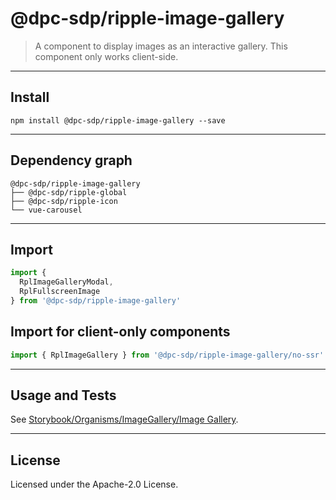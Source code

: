 <!-- GENERATED_DOCS -->
# @dpc-sdp/ripple-image-gallery

> A component to display images as an interactive gallery. This component only
works client-side.

--------------------------------------------------------------------------------

## Install

```shell
npm install @dpc-sdp/ripple-image-gallery --save
```

--------------------------------------------------------------------------------

## Dependency graph

```shell
@dpc-sdp/ripple-image-gallery
├── @dpc-sdp/ripple-global
├── @dpc-sdp/ripple-icon
└── vue-carousel
```

--------------------------------------------------------------------------------

## Import

```js
import {
  RplImageGalleryModal,
  RplFullscreenImage
} from '@dpc-sdp/ripple-image-gallery'
```

## Import for client-only components

```js
import { RplImageGallery } from '@dpc-sdp/ripple-image-gallery/no-ssr'
```

--------------------------------------------------------------------------------

## Usage and Tests

See [Storybook/Organisms/ImageGallery/Image Gallery](https://ripple.sdp.vic.gov.au/?path=/story/organisms-imagegallery--image-gallery).

--------------------------------------------------------------------------------

## License

Licensed under the Apache-2.0 License.

<!-- /GENERATED_DOCS -->
